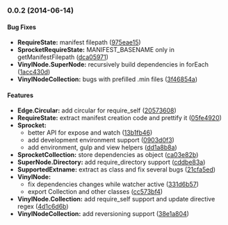 ### 0.0.2 (2014-06-14)


#### Bug Fixes

* **RequireState:** manifest filepath ([975eae15](https://github.com/tomchentw/sprocket/commit/975eae15e8012163601ac0e410e0c33c1fee8c44))
* **SprocketRequireState:** MANIFEST_BASENAME only in getManifestFilepath ([dca05971](https://github.com/tomchentw/sprocket/commit/dca0597109816dd870ad19518e8cd3e7d2f509c7))
* **VinylNode.SuperNode:** recursively build dependencies in forEach ([1acc430d](https://github.com/tomchentw/sprocket/commit/1acc430d47ca0f54c0952e4bc836f48eaec69dc5))
* **VinylNodeCollection:** bugs with prefilled .min files ([3f46854a](https://github.com/tomchentw/sprocket/commit/3f46854a54f60fe2f3b563db5fe2381ab6375c26))


#### Features

* **Edge.Circular:** add circular for require_self ([20573608](https://github.com/tomchentw/sprocket/commit/20573608203acfc17c70501fb9de6346b9e4c114))
* **RequireState:** extract manifest creation code and prettify it ([05fe4920](https://github.com/tomchentw/sprocket/commit/05fe49208d0ea2e6e10943b2b1f4b9b1f6b1e301))
* **Sprocket:**
  * better API for expose and watch ([13b1fb46](https://github.com/tomchentw/sprocket/commit/13b1fb46ce9e3e75bd10cb380e1402c0faccfa75))
  * add development environment support ([0903d0f3](https://github.com/tomchentw/sprocket/commit/0903d0f30c8c41973ba8aaf1966d257b936dd122))
  * add environment, gulp and view helpers ([dd1a8b8a](https://github.com/tomchentw/sprocket/commit/dd1a8b8a6c66ef59e04ebdbe452f9c38aa8cf6c9))
* **SprocketCollection:** store dependencies as object ([ca03e82b](https://github.com/tomchentw/sprocket/commit/ca03e82bb9d667d146fd0ab218ef8a3bef77f3f8))
* **SuperNode.Directory:** add require_directory support ([cddbe83a](https://github.com/tomchentw/sprocket/commit/cddbe83afc705f0fa8e1de6056fd61e06aa39041))
* **SupportedExtname:** extract as class and fix several bugs ([21cfa5ed](https://github.com/tomchentw/sprocket/commit/21cfa5ed41fb2ffade004ae2dea4479990e6a120))
* **VinylNode:**
  * fix dependencies changes while watcher active ([331d6b57](https://github.com/tomchentw/sprocket/commit/331d6b5726b60b12137891021b0aeeef1c0650c1))
  * export Collection and other classes ([cc573bf4](https://github.com/tomchentw/sprocket/commit/cc573bf4e2e0a90f59a9513a45238d1cad4a67e1))
* **VinylNode.Collection:** add require_self support and update directive regex ([4d1c6d6b](https://github.com/tomchentw/sprocket/commit/4d1c6d6bc8b1d40e88d9c8eda45098b9380df52c))
* **VinylNodeCollection:** add reversioning support ([38e1a804](https://github.com/tomchentw/sprocket/commit/38e1a804e57a754150603ccca174a3d17dcb3a0e))


